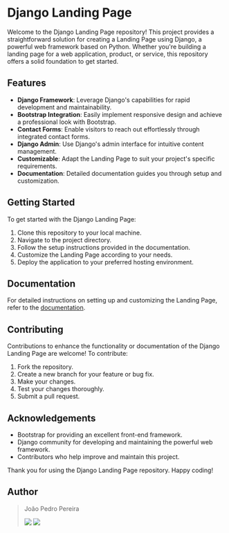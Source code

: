 # Django Landing Page

Welcome to the Django Landing Page repository! This project provides a straightforward solution for creating a Landing Page using Django, a powerful web framework based on Python. Whether you're building a landing page for a web application, product, or service, this repository offers a solid foundation to get started.

## Features

- **Django Framework**: Leverage Django's capabilities for rapid development and maintainability.
- **Bootstrap Integration**: Easily implement responsive design and achieve a professional look with Bootstrap.
- **Contact Forms**: Enable visitors to reach out effortlessly through integrated contact forms.
- **Django Admin**: Use Django's admin interface for intuitive content management.
- **Customizable**: Adapt the Landing Page to suit your project's specific requirements.
- **Documentation**: Detailed documentation guides you through setup and customization.

## Getting Started

To get started with the Django Landing Page:

1. Clone this repository to your local machine.
2. Navigate to the project directory.
3. Follow the setup instructions provided in the documentation.
4. Customize the Landing Page according to your needs.
5. Deploy the application to your preferred hosting environment.

## Documentation

For detailed instructions on setting up and customizing the Landing Page, refer to the [documentation](docs/README.md).

## Contributing

Contributions to enhance the functionality or documentation of the Django Landing Page are welcome! To contribute:

1. Fork the repository.
2. Create a new branch for your feature or bug fix.
3. Make your changes.
4. Test your changes thoroughly.
5. Submit a pull request.

## Acknowledgements

- Bootstrap for providing an excellent front-end framework.
- Django community for developing and maintaining the powerful web framework.
- Contributors who help improve and maintain this project.

Thank you for using the Django Landing Page repository. Happy coding!

## Author
> João Pedro Pereira <div> <a href="https://www.linkedin.com/in/joaopedro-pereira-/" target="_blank"><img src="https://img.shields.io/badge/-LinkedIn-%230077B5?style=for-the-badge&logo=linkedin&logoColor=white" target="_blank"></a> <a href = "mailto:jp_pereira@id.uff.br"><img src="https://img.shields.io/badge/-Gmail-%23333?style=for-the-badge&logo=gmail&logoColor=white" target="_blank"></a> </div>
